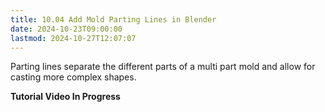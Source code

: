 ```yaml
---
title: 10.04 Add Mold Parting Lines in Blender
date: 2024-10-23T09:00:00
lastmod: 2024-10-27T12:07:07
---
```


Parting lines separate the different parts of a multi part mold and allow for casting more complex shapes.

**Tutorial Video In Progress**
